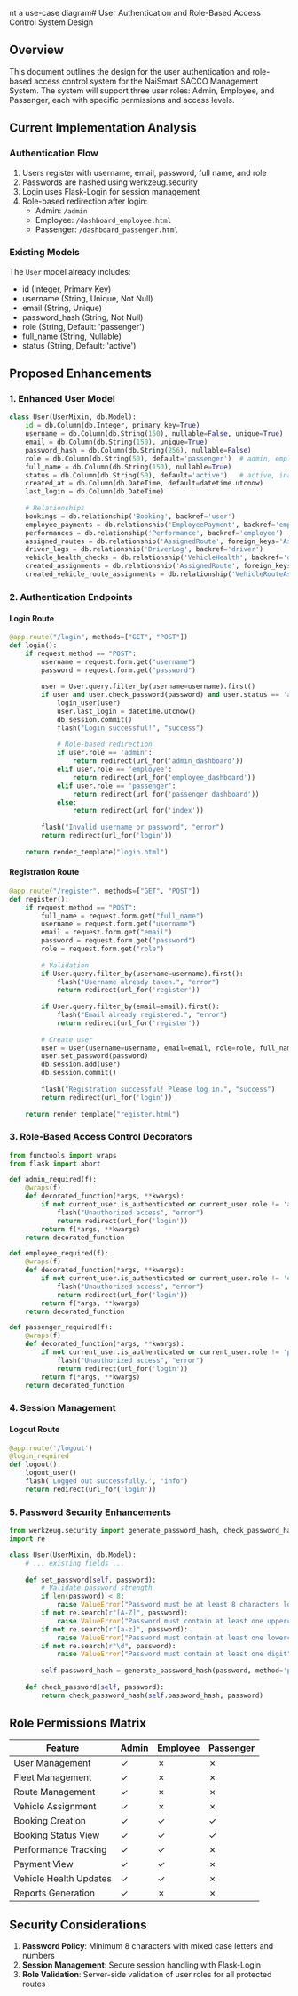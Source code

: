 nt a use-case diagram# User Authentication and Role-Based Access Control System Design

## Overview
This document outlines the design for the user authentication and role-based access control system for the NaiSmart SACCO Management System. The system will support three user roles: Admin, Employee, and Passenger, each with specific permissions and access levels.

## Current Implementation Analysis

### Authentication Flow
1. Users register with username, email, password, full name, and role
2. Passwords are hashed using werkzeug.security
3. Login uses Flask-Login for session management
4. Role-based redirection after login:
   - Admin: `/admin`
   - Employee: `/dashboard_employee.html`
   - Passenger: `/dashboard_passenger.html`

### Existing Models
The `User` model already includes:
- id (Integer, Primary Key)
- username (String, Unique, Not Null)
- email (String, Unique)
- password_hash (String, Not Null)
- role (String, Default: 'passenger')
- full_name (String, Nullable)
- status (String, Default: 'active')

## Proposed Enhancements

### 1. Enhanced User Model
```python
class User(UserMixin, db.Model):
    id = db.Column(db.Integer, primary_key=True)
    username = db.Column(db.String(150), nullable=False, unique=True)
    email = db.Column(db.String(150), unique=True)
    password_hash = db.Column(db.String(256), nullable=False)
    role = db.Column(db.String(50), default='passenger')  # admin, employee, passenger
    full_name = db.Column(db.String(150), nullable=True)
    status = db.Column(db.String(50), default='active')   # active, inactive, suspended
    created_at = db.Column(db.DateTime, default=datetime.utcnow)
    last_login = db.Column(db.DateTime)
    
    # Relationships
    bookings = db.relationship('Booking', backref='user')
    employee_payments = db.relationship('EmployeePayment', backref='employee')
    performances = db.relationship('Performance', backref='employee')
    assigned_routes = db.relationship('AssignedRoute', foreign_keys='AssignedRoute.employee_id', backref='employee')
    driver_logs = db.relationship('DriverLog', backref='driver')
    vehicle_health_checks = db.relationship('VehicleHealth', backref='driver')
    created_assignments = db.relationship('AssignedRoute', foreign_keys='AssignedRoute.created_by', backref='creator')
    created_vehicle_route_assignments = db.relationship('VehicleRouteAssignment', foreign_keys='VehicleRouteAssignment.assigned_by', backref='admin')
```

### 2. Authentication Endpoints

#### Login Route
```python
@app.route("/login", methods=["GET", "POST"])
def login():
    if request.method == "POST":
        username = request.form.get("username")
        password = request.form.get("password")
        
        user = User.query.filter_by(username=username).first()
        if user and user.check_password(password) and user.status == 'active':
            login_user(user)
            user.last_login = datetime.utcnow()
            db.session.commit()
            flash("Login successful!", "success")
            
            # Role-based redirection
            if user.role == 'admin':
                return redirect(url_for('admin_dashboard'))
            elif user.role == 'employee':
                return redirect(url_for('employee_dashboard'))
            elif user.role == 'passenger':
                return redirect(url_for('passenger_dashboard'))
            else:
                return redirect(url_for('index'))
        
        flash("Invalid username or password", "error")
        return redirect(url_for('login'))
    
    return render_template("login.html")
```

#### Registration Route
```python
@app.route("/register", methods=["GET", "POST"])
def register():
    if request.method == "POST":
        full_name = request.form.get("full_name")
        username = request.form.get("username")
        email = request.form.get("email")
        password = request.form.get("password")
        role = request.form.get("role")
        
        # Validation
        if User.query.filter_by(username=username).first():
            flash("Username already taken.", "error")
            return redirect(url_for('register'))
        
        if User.query.filter_by(email=email).first():
            flash("Email already registered.", "error")
            return redirect(url_for('register'))
        
        # Create user
        user = User(username=username, email=email, role=role, full_name=full_name)
        user.set_password(password)
        db.session.add(user)
        db.session.commit()
        
        flash("Registration successful! Please log in.", "success")
        return redirect(url_for('login'))
    
    return render_template("register.html")
```

### 3. Role-Based Access Control Decorators

```python
from functools import wraps
from flask import abort

def admin_required(f):
    @wraps(f)
    def decorated_function(*args, **kwargs):
        if not current_user.is_authenticated or current_user.role != 'admin':
            flash("Unauthorized access", "error")
            return redirect(url_for('login'))
        return f(*args, **kwargs)
    return decorated_function

def employee_required(f):
    @wraps(f)
    def decorated_function(*args, **kwargs):
        if not current_user.is_authenticated or current_user.role != 'employee':
            flash("Unauthorized access", "error")
            return redirect(url_for('login'))
        return f(*args, **kwargs)
    return decorated_function

def passenger_required(f):
    @wraps(f)
    def decorated_function(*args, **kwargs):
        if not current_user.is_authenticated or current_user.role != 'passenger':
            flash("Unauthorized access", "error")
            return redirect(url_for('login'))
        return f(*args, **kwargs)
    return decorated_function
```

### 4. Session Management

#### Logout Route
```python
@app.route('/logout')
@login_required
def logout():
    logout_user()
    flash('Logged out successfully.', "info")
    return redirect(url_for('login'))
```

### 5. Password Security Enhancements

```python
from werkzeug.security import generate_password_hash, check_password_hash
import re

class User(UserMixin, db.Model):
    # ... existing fields ...
    
    def set_password(self, password):
        # Validate password strength
        if len(password) < 8:
            raise ValueError("Password must be at least 8 characters long")
        if not re.search(r"[A-Z]", password):
            raise ValueError("Password must contain at least one uppercase letter")
        if not re.search(r"[a-z]", password):
            raise ValueError("Password must contain at least one lowercase letter")
        if not re.search(r"\d", password):
            raise ValueError("Password must contain at least one digit")
        
        self.password_hash = generate_password_hash(password, method='pbkdf2:sha256', salt_length=12)
    
    def check_password(self, password):
        return check_password_hash(self.password_hash, password)
```

## Role Permissions Matrix

| Feature | Admin | Employee | Passenger |
|---------|-------|----------|-----------|
| User Management | ✓ | ✗ | ✗ |
| Fleet Management | ✓ | ✗ | ✗ |
| Route Management | ✓ | ✗ | ✗ |
| Vehicle Assignment | ✓ | ✗ | ✗ |
| Booking Creation | ✓ | ✓ | ✓ |
| Booking Status View | ✓ | ✓ | ✓ |
| Performance Tracking | ✓ | ✓ | ✗ |
| Payment View | ✓ | ✓ | ✗ |
| Vehicle Health Updates | ✓ | ✓ | ✗ |
| Reports Generation | ✓ | ✗ | ✗ |

## Security Considerations

1. **Password Policy**: Minimum 8 characters with mixed case letters and numbers
2. **Session Management**: Secure session handling with Flask-Login
3. **Role Validation**: Server-side validation of user roles for all protected routes
